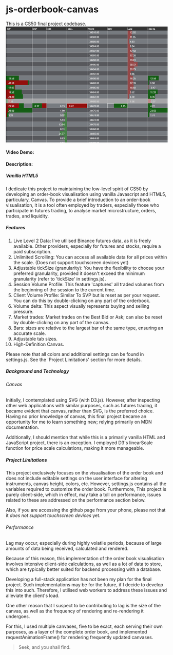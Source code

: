 # js-orderbook-canvas
This is a CS50 final project codebase.
![js-orderbook-canvas](img.png)
#### Video Demo:  <URL HERE>

#### Description:

##### Vanilla HTML5
I dedicate this project to maintaining the low-level spirit of CS50 by developing an order-book visualisation using vanilla Javascript and HTML5, particulary, Canvas. To provide a brief introduction to an order-book visualisation, it is a tool often employed by traders, especially those who participate in futures trading, to analyse market microstructure, orders, trades, and liquidity.     

##### Features

1. Live Level 2 Data: I've utilised Binance futures data, as it is freely available. Other providers, especially for futures and stocks, require a paid subscription.
2. Unlimited Scrolling: You can access all available data for all prices within the scale. (Does not support touchscreen devices yet)
3. Adjustable tickSize (granularity): You have the flexibility to choose your preferred granularity, provided it doesn't exceed the minimum granularity (refer to 'tickSize' in settings.js).
4. Session Volume Profile: This feature 'captures' all traded volumes from the beginning of the session to the current time.
5. Client Volume Profile: Similar To SVP but is reset as per your request. You can do this by double-clicking on any part of the orderbook.
6. Volume delta: This aspect visually represents buying and selling pressure.
7. Market trades: Market trades on the Best Bid or Ask; can also be reset by double-clicking on any part of the canvas.
8. Bars: sizes are relative to the largest bar of the same type, ensuring an accurate scale.
9. Adjustable tab sizes.
10. High-Definition Canvas. 

Please note that all colors and additional settings can be found in settings.js. See the 'Project Limitations' section for more details.

##### Background and Technology

###### Canvas

Initially, I contemplated using SVG (with D3.js). However, after inspecting other web applications with similar purposes, such as futures trading, it became evident that canvas, rather than SVG, is the preferred choice. Having no prior knowledge of canvas, this final project became an opportunity for me to learn something new; relying primarily on MDN documentation.

Additionally, I should mention that while this is a primarily vanilla HTML and JavaScript project, there is an exception. I employed D3's linearScale function for price scale calculations, making it more manageable.

##### Project Limitations

This project exclusively focuses on the visualisation of the order book and does not include editable settings on the user interface for altering instruments, canvas height, colors, etc. However, settings.js contains all the variables required to customize the order book. Furthermore, This project is purely client-side, which in effect, may take a toll on performance, issues related to these are addressed on the performance section below. 

Also, if you are accessing the github page from your phone, please not that it *does not support touchscreen devices* yet.

###### Performance

Lag may occur, especially during highly volatile periods, because of large amounts of data being received, calculated and rendered.

Because of this reason, this implementation of the order book visualisation involves intensive client-side calculations, as well as a lot of data to store, which are typically better suited for backend processing with a database.  

Developing a full-stack application has not been my plan for the final project. Such implementations may be for the future, if I decide to develop this into such. Therefore, I utilised web workers to address these issues and alleviate the client's load. 

One other reason that I suspect to be contributing to lag is the size of the canvas, as well as the frequency of rendering and re-rendering it undergoes.

For this, I used multiple canvases, five to be exact, each serving their own purposes, as a layer of the complete order book, and implemented requestAnimationFrame() for rendering frequently updated canvases.

> Seek, and you shall find.